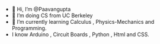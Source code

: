 - 👋 Hi, I’m @Paavangupta
- 👀 I’m doing CS from UC Berkeley
- 🌱 I’m currently learning Calculus , Physics-Mechanics and Programming.
- I know Arduino , Circuit Boards , Python , Html and CSS.




